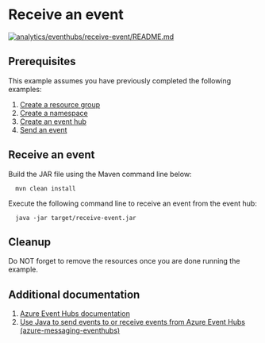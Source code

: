
# Receive an event

[![analytics/eventhubs/receive-event/README.md](https://github.com/Azure-Samples/java-on-azure-examples/actions/workflows/analytics_eventhubs_receive-event_README_md.yml/badge.svg)](https://github.com/Azure-Samples/java-on-azure-examples/actions/workflows/analytics_eventhubs_receive-event_README_md.yml)

## Prerequisites

This example assumes you have previously completed the following examples:

1. [Create a resource group](../../../general/group/create/README.md)
1. [Create a namespace](../create-namespace/README.md)
1. [Create an event hub](../create-eventhub/README.md)
1. [Send an event](../send-event/README.md)

<!-- workflow.cron(0 7 * * 3) -->
<!-- workflow.include(../../../general/group/create/README.md) -->
<!-- workflow.include(../create-namespace/README.md) -->
<!-- workflow.include(../create-eventhub/README.md) -->
<!-- workflow.include(../send-event/README.md) -->

## Receive an event

Build the JAR file using the Maven command line below:

<!-- workflow.run() 

cd analytics/eventhubs/receive-event

  -->


```shell
  mvn clean install
```

Execute the following command line to receive an event from the event hub:

<!-- workflow.skip() -->
```shell
  java -jar target/receive-event.jar
```

<!-- workflow.run()

export RESULT=$(java -jar target/receive-event.jar)
cd ../../..

  -->

## Cleanup

<!-- workflow.directOnly()

  az group delete --name $RESOURCE_GROUP --yes || true
  if [[ "$RESULT" != 'Received: this is an event' ]]; then
    echo "Error when receiving event to EventHub"
    exit 1
  fi

  -->

Do NOT forget to remove the resources once you are done running the example.

## Additional documentation

1. [Azure Event Hubs documentation](https://docs.microsoft.com/azure/event-hubs/README.md)
1. [Use Java to send events to or receive events from Azure Event Hubs (azure-messaging-eventhubs)](https://docs.microsoft.com/azure/event-hubs/event-hubs-java-get-started-send)
